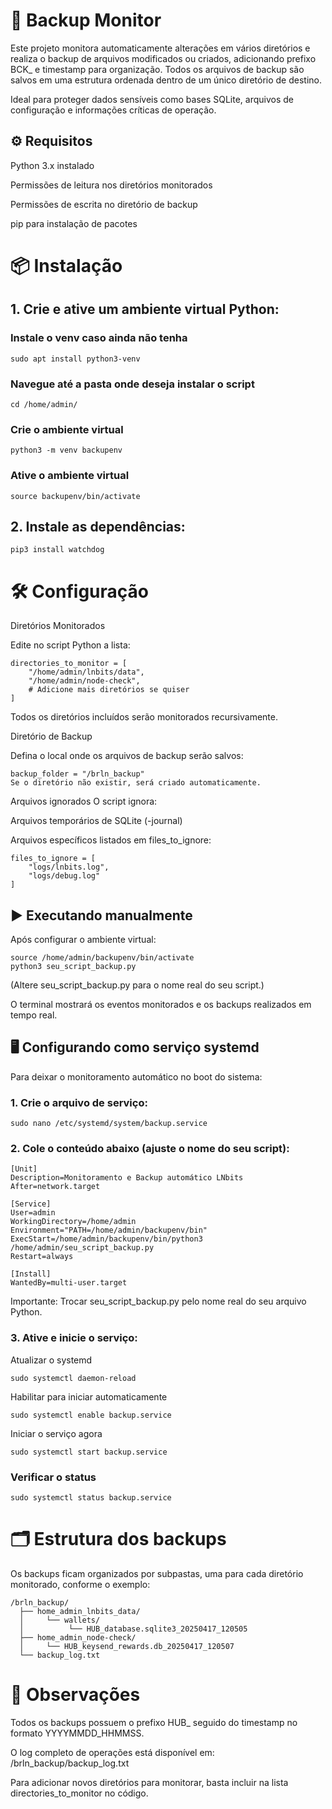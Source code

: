 # 📂 Backup Monitor

Este projeto monitora automaticamente alterações em vários diretórios e realiza o backup de arquivos modificados ou criados, adicionando prefixo BCK_ e timestamp para organização.
Todos os arquivos de backup são salvos em uma estrutura ordenada dentro de um único diretório de destino.

Ideal para proteger dados sensíveis como bases SQLite, arquivos de configuração e informações críticas de operação.

## ⚙️ Requisitos

Python 3.x instalado

Permissões de leitura nos diretórios monitorados

Permissões de escrita no diretório de backup

pip para instalação de pacotes

# 📦 Instalação
## 1. Crie e ative um ambiente virtual Python:

### Instale o venv caso ainda não tenha
```
sudo apt install python3-venv
```
### Navegue até a pasta onde deseja instalar o script
```
cd /home/admin/
```
### Crie o ambiente virtual
```
python3 -m venv backupenv
```
### Ative o ambiente virtual
```
source backupenv/bin/activate
```
## 2. Instale as dependências:
```
pip3 install watchdog
```
# 🛠️ Configuração

Diretórios Monitorados

Edite no script Python a lista:
```
directories_to_monitor = [
    "/home/admin/lnbits/data",
    "/home/admin/node-check",
    # Adicione mais diretórios se quiser
]
```
Todos os diretórios incluídos serão monitorados recursivamente.

Diretório de Backup

Defina o local onde os arquivos de backup serão salvos:

```
backup_folder = "/brln_backup"
Se o diretório não existir, será criado automaticamente.
```
Arquivos ignorados
O script ignora:

Arquivos temporários de SQLite (-journal)

Arquivos específicos listados em files_to_ignore:

```
files_to_ignore = [
    "logs/lnbits.log",
    "logs/debug.log"
]
```
## ▶️ Executando manualmente
Após configurar o ambiente virtual:

```
source /home/admin/backupenv/bin/activate
python3 seu_script_backup.py
```
(Altere seu_script_backup.py para o nome real do seu script.)

O terminal mostrará os eventos monitorados e os backups realizados em tempo real.

## 🖥️ Configurando como serviço systemd
Para deixar o monitoramento automático no boot do sistema:

### 1. Crie o arquivo de serviço:
```
sudo nano /etc/systemd/system/backup.service
```
### 2. Cole o conteúdo abaixo (ajuste o nome do seu script):
```
[Unit]
Description=Monitoramento e Backup automático LNbits
After=network.target

[Service]
User=admin
WorkingDirectory=/home/admin
Environment="PATH=/home/admin/backupenv/bin"
ExecStart=/home/admin/backupenv/bin/python3 /home/admin/seu_script_backup.py
Restart=always

[Install]
WantedBy=multi-user.target
```
Importante: Trocar seu_script_backup.py pelo nome real do seu arquivo Python.

### 3. Ative e inicie o serviço:
   
Atualizar o systemd
```
sudo systemctl daemon-reload
```
Habilitar para iniciar automaticamente
```
sudo systemctl enable backup.service
```
Iniciar o serviço agora
```
sudo systemctl start backup.service
```
### Verificar o status
```
sudo systemctl status backup.service
```

# 🗂️ Estrutura dos backups

Os backups ficam organizados por subpastas, uma para cada diretório monitorado, conforme o exemplo:

```
/brln_backup/
  ├── home_admin_lnbits_data/
  │     └── wallets/
  │          └── HUB_database.sqlite3_20250417_120505
  ├── home_admin_node-check/
  │     └── HUB_keysend_rewards.db_20250417_120507
  └── backup_log.txt
```
# 📝 Observações
Todos os backups possuem o prefixo HUB_ seguido do timestamp no formato YYYYMMDD_HHMMSS.

O log completo de operações está disponível em:
/brln_backup/backup_log.txt

Para adicionar novos diretórios para monitorar, basta incluir na lista directories_to_monitor no código.

